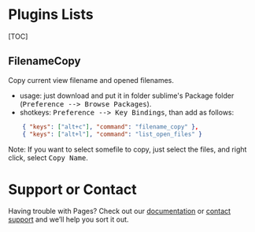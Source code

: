 # Plugins Lists

[TOC]


## FilenameCopy

Copy current view filename and opened filenames. 

- usage: just download and put it in folder sublime's Package folder (<kbd>Preference --> Browse Packages</kbd>).
- shotkeys: <kbd>Preference --> Key Bindings</kbd>, than add as follows:

```json
	{ "keys": ["alt+c"], "command": "filename_copy" },
	{ "keys": ["alt+l"], "command": "list_open_files" }
```

Note: If you want to select somefile to copy, just select the files, and right click, select <kbd>Copy Name</kbd>.





# Support or Contact

Having trouble with Pages? Check out our [documentation](https://help.github.com/categories/github-pages-basics/) or [contact support](https://github.com/contact) and we’ll help you sort it out.
